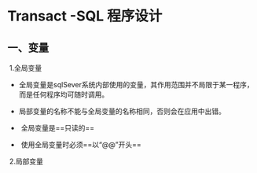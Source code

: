 # Transact -SQL 程序设计

## 一、变量

​	1.全局变量

- ​		全局变量是sqlSever系统内部使用的变量，其作用范围并不局限于某一程序，而是任何程序均可随时调用。

- ​		局部变量的名称不能与全局变量的名称相同，否则会在应用中出错。

- ​		全局变量是==只读的==

- ​		使用全局变量时必须==以“@@”开头==

​	2.局部变量





